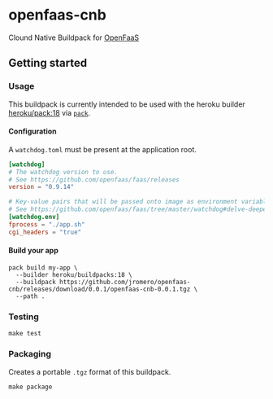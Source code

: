 # openfaas-cnb

Clound Native Buildpack for [OpenFaaS](https://www.openfaas.com/)

## Getting started

### Usage

This buildpack is currently intended to be used with the heroku builder [heroku/pack:18](https://github.com/heroku/pack-images) via [`pack`](https://github.com/buildpacks/pack).

#### Configuration

A `watchdog.toml` must be present at the application root.

```toml
[watchdog]
# The watchdog version to use.
# See https://github.com/openfaas/faas/releases 
version = "0.9.14"

# Key-value pairs that will be passed onto image as environment variables.
# See https://github.com/openfaas/faas/tree/master/watchdog#delve-deeper
[watchdog.env]
fprocess = "./app.sh"
cgi_headers = "true"
```

#### Build your app

```shell script
pack build my-app \
  --builder heroku/buildpacks:18 \
  --buildpack https://github.com/jromero/openfaas-cnb/releases/download/0.0.1/openfaas-cnb-0.0.1.tgz \
  --path .
```

### Testing

```shell script
make test
```

### Packaging

Creates a portable `.tgz` format of this buildpack. 

```shell script
make package
```